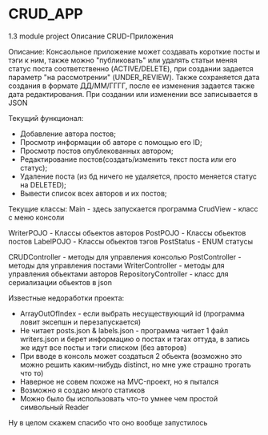 # CRUD_APP
1.3 module project
Описание CRUD-Приложения 

Описание:
Консаольное приложение может создавать короткие посты и тэги к ним, также можно "публиковать" или удалять статьи меняя статус поста соответственно (ACTIVE/DELETE), при создании задается параметр "на рассмотрении" (UNDER_REVIEW). Также сохраняется дата создания в формате ДД/ММ/ГГГГ, после ее изменения задается также дата редактирования. При создании или изменении все записывается в JSON

Текущий функционал:
* Добавление автора постов;
* Просмотр информации об авторе с помощью его ID;
* Просмотр постов опублекованных автором;
* Редактирование постов(создать/изменить текст поста или его статус);
* Удаление поста (из бд ничего не удаляется, просто меняется статус на DELETED);
* Вывести список всех авторов и их постов;


Текущие классы:
Main - здесь запускается программа
CrudView - класс с меню консоли

WriterPOJO - Классы обьектов авторов 
PostPOJO - Классы обьектов постов
LabelPOJO - Классы обьектов тэгов
PostStatus - ENUM статусы

CRUDController - методы для управления консолью
PostController - методы для управления постами
WriterController - методы для управления обьектами авторов
RepositoryController - класс для сериализации обьектов в json

Известные недоработки проекта:
* ArrayOutOfIndex - если выбрать несуществующий id (программа ловит эксепшн и перезапускается)
* Не читает posts.json & labels.json - программа читает 1 файл writers.json и берет информацию о постах и тэгах оттуда, в запись же идут все посты и тэги списком (без авторов)
* При вводе в консоль может создаться 2 обьекта (возможно это можно решить каким-нибудь distinct, но мне уже страшно трогать что то)
* Наверное не совем похоже на MVC-проект, но я пытался
* Возможно я создаю много статиков
* Можно было бы использовать что-то умнее чем простой символьный Reader 

Ну в целом скажем спасибо что оно вообще запустилось 
